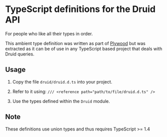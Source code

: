 # TypeScript definitions for the Druid API

For people who like all their types in order.

This ambient type definition was written as part of [Plywood](https://github.com/implyio/plywood) but was extracted as it can be of use in any TypeScript based project that deals with Druid queries.

## Usage

1. Copy the file `druid/druid.d.ts` into your project.

2. Refer to it using: `/// <reference path="path/to/file/druid.d.ts" />`

3. Use the types defined within the `Druid` module.

## Note

These definitions use union types and thus requires TypeScript >= 1.4
